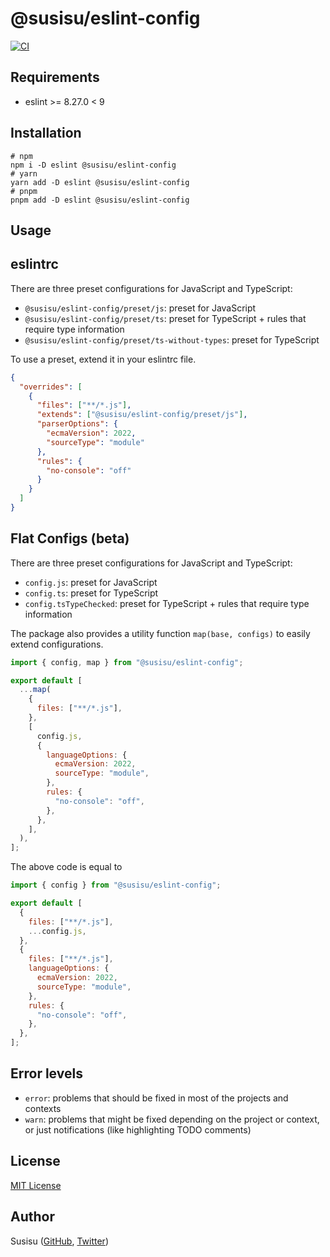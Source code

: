 # @susisu/eslint-config

[![CI](https://github.com/susisu/eslint-config/workflows/CI/badge.svg)](https://github.com/susisu/eslint-config/actions?query=workflow%3ACI)

## Requirements

- eslint >= 8.27.0 < 9

## Installation

``` shell
# npm
npm i -D eslint @susisu/eslint-config
# yarn
yarn add -D eslint @susisu/eslint-config
# pnpm
pnpm add -D eslint @susisu/eslint-config
```

## Usage

## eslintrc

There are three preset configurations for JavaScript and TypeScript:

- `@susisu/eslint-config/preset/js`: preset for JavaScript
- `@susisu/eslint-config/preset/ts`: preset for TypeScript + rules that require type information
- `@susisu/eslint-config/preset/ts-without-types`: preset for TypeScript

To use a preset, extend it in your eslintrc file.

``` json
{
  "overrides": [
    {
      "files": ["**/*.js"],
      "extends": ["@susisu/eslint-config/preset/js"],
      "parserOptions": {
        "ecmaVersion": 2022,
        "sourceType": "module"
      },
      "rules": {
        "no-console": "off"
      }
    }
  ]
}
```

## Flat Configs (beta)

There are three preset configurations for JavaScript and TypeScript:

- `config.js`: preset for JavaScript
- `config.ts`: preset for TypeScript
- `config.tsTypeChecked`: preset for TypeScript + rules that require type information

The package also provides a utility function `map(base, configs)` to easily extend configurations.

``` js
import { config, map } from "@susisu/eslint-config";

export default [
  ...map(
    {
      files: ["**/*.js"],
    },
    [
      config.js,
      {
        languageOptions: {
          ecmaVersion: 2022,
          sourceType: "module",
        },
        rules: {
          "no-console": "off",
        },
      },
    ],
  ),
];
```

The above code is equal to

``` js
import { config } from "@susisu/eslint-config";

export default [
  {
    files: ["**/*.js"],
    ...config.js,
  },
  {
    files: ["**/*.js"],
    languageOptions: {
      ecmaVersion: 2022,
      sourceType: "module",
    },
    rules: {
      "no-console": "off",
    },
  },
];
```

## Error levels

- `error`: problems that should be fixed in most of the projects and contexts
- `warn`: problems that might be fixed depending on the project or context, or just notifications (like highlighting TODO comments)

## License

[MIT License](http://opensource.org/licenses/mit-license.php)

## Author

Susisu ([GitHub](https://github.com/susisu), [Twitter](https://twitter.com/susisu2413))
